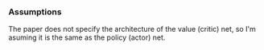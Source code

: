 ### Assumptions
The paper does not specify the architecture of the value (critic) net, so I'm asuming it is the same as the policy (actor) net. 

